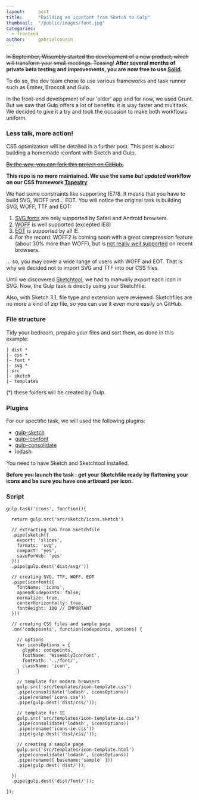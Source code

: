 ```yaml
---
layout:     post
title:      "Building an iconfont from Sketch to Gulp"
thumbnail:  "/public/images/font.jpg"
categories:
  - frontend
author:     gabrielcousin
---
```


~~In September, Wisembly started the development of a new product, which will transform your small meetings. Teasing!~~
**After several months of private beta testing and improvements, you are now free to use [Solid](http://getsolid.io).**

To do so, the dev team chose to use various frameworks and task runner such as Ember, Broccoli and Gulp.

In the front-end development of our 'older' app and for now, we used Grunt. But we saw that Gulp offers a lot of benefits: it is way faster and multitask. We decided to give it a try and took the occasion to make both workflows uniform.

### Less talk, more action!
CSS optimization will be detailed in a further post. This post is about building a homemade iconfont with Sketch and Gulp.

~~[By the way, you can fork this project on GitHub.](https://github.com/Wisembly/wisemblyiconfont)~~

**This repo is no more maintained. We use the same *but updated* workflow on our CSS framework [Tapestry](http://github.com/Wisembly/tapestry)**

We had some constraints like supporting IE7/8. It means that you have to build SVG, WOFF and… EOT. You will notice the original task is building SVG, WOFF, TTF and EOT:

1. [SVG fonts](http://caniuse.com/#feat=svg-fonts) are only supported by Safari and Android browsers.
2. [WOFF](http://caniuse.com/#feat=woff) is well supported (excepted IE8)
3. [EOT](http://caniuse.com/#feat=eot) is supported by all IE.
4. For the record: WOFF2 is coming soon with a great compression feature (about 30% more than WOFF), but is [not really well supported](http://caniuse.com/#feat=woff2) on recent browsers.

… so, you may cover a wide range of users with WOFF and EOT. That is why we decided not to import SVG and TTF into our CSS files.


Until we discovered [Sketchtool](http://bohemiancoding.com/sketch/tool/), we had to manually export each icon in SVG. Now, the Gulp task is directly using your Sketchfile.

Also, with Sketch 3.1, file type and extension were reviewed. Sketchfiles are no more a kind of zip file, so you can use it even more easily on GitHub.

### File structure
Tidy your bedroom, prepare your files and sort them, as done in this example:

	| dist *
	|- css *
	|- font *
	|- svg *
	| src
	|- sketch
	|- templates

(*) these folders will be created by Gulp.

### Plugins
For our spectific task, we will used the following plugins:

* [gulp-sketch](https://github.com/cognitom/gulp-sketch)
* [gulp-iconfont](https://github.com/nfroidure/gulp-iconfont)
* [gulp-consolidate](https://github.com/timrwood/gulp-consolidate)
* lodash

You need to have Sketch and Sketchtool installed.

__Before you launch the task : get your Sketchfile ready by flattening your icons and be sure you have one artboard per icon.__

### Script

	gulp.task('icons', function(){

	  return gulp.src('src/sketch/icons.sketch')

	  // extracting SVG from Sketchfile
	  .pipe(sketch({
	    export: 'slices',
	    formats: 'svg',
	    compact: 'yes',
	    saveForWeb: 'yes'
	  }))
	  .pipe(gulp.dest('dist/svg/'))

	  // creating SVG, TTF, WOFF, EOT
	  .pipe(iconfont({
	    fontName: 'icons',
	    appendCodepoints: false,
	    normalize: true,
	    centerHorizontally: true,
	    fontHeight: 100 // IMPORTANT
	  }))

	  // creating CSS files and sample page
	  .on('codepoints', function(codepoints, options) {

	    // options
	    var iconsOptions = {
	      glyphs: codepoints,
	      fontName: 'WisemblyIconfont',
	      fontPath: '../font/',
	      className: 'icon',
	    }

	    // template for modern browsers
	    gulp.src('src/templates/icon-template.css')
	    .pipe(consolidate('lodash', iconsOptions))
	    .pipe(rename('icons.css'))
	    .pipe(gulp.dest('dist/css/'));

	    // template for IE
	    gulp.src('src/templates/icon-template-ie.css')
	    .pipe(consolidate('lodash', iconsOptions))
	    .pipe(rename('icons-ie.css'))
	    .pipe(gulp.dest('dist/css/'));

	    // creating a sample page
	    gulp.src('src/templates/icon-template.html')
	    .pipe(consolidate('lodash', iconsOptions))
	    .pipe(rename({ basename:'sample' }))
	    .pipe(gulp.dest('dist/'));

	  })
	  .pipe(gulp.dest('dist/font/'));

	});
